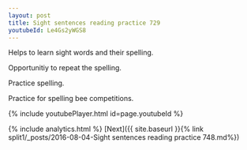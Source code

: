 ```yaml
---
layout: post
title: Sight sentences reading practice 729
youtubeId: Le4Gs2yWGS8
---
```

 
 
Helps to learn sight words and their spelling.

Opportunitiy to repeat the spelling. 

Practice spelling. 
 
Practice for spelling bee competitions. 
 
{% include youtubePlayer.html id=page.youtubeId %}
 
 
{% include analytics.html %} 
[Next]({{ site.baseurl }}{% link  split1/_posts/2016-08-04-Sight sentences reading practice 748.md%})
 
